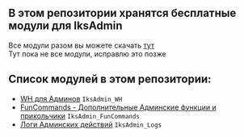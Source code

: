 ## В этом репозитории хранятся бесплатные модули для IksAdmin
Все модули разом вы можете скачать [тут](https://github.com/Iksix/IksAdmin_FreeModules/releases/latest) <br>
Тут пока не все модули, исправлю это позже

## Список модулей в этом репозитории:
- [WH для Админов](https://github.com/Iksix/IksAdmin_FreeModules/blob/master/srcs/IksAdmin_WH/readme.md) `IksAdmin_WH`
- [FunCommands - Дополнительные Админские функции и прикольчики](https://github.com/Iksix/IksAdmin_FreeModules/blob/master/srcs/IksAdmin_FunCommands/readme.md) `IksAdmin_FunCommands`
- [Логи Админских действий](https://github.com/Iksix/IksAdmin_FreeModules/tree/master/srcs/IksAdmin_Logs/build/IksAdmin_Logs) `IksAdmin_Logs`
